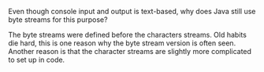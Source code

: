  Even though console input and output is text-based, why does Java still use byte streams for this purpose?

The byte streams were defined before the characters streams. Old habits die hard, this is one reason why the byte stream version is often seen. Another reason is  that the character streams are slightly more complicated to set up in code.

